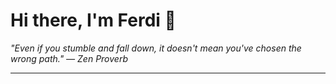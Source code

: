 <h1>Hi there, I'm Ferdi 👋</h1>

<p><em>
  "Even if you stumble and fall down, it doesn't mean you've chosen the wrong path." — Zen Proverb
</em></p>

---
